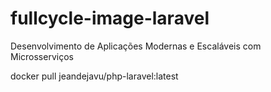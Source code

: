 # fullcycle-image-laravel

Desenvolvimento de Aplicações Modernas e Escaláveis com Microsserviços

docker pull jeandejavu/php-laravel:latest
